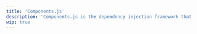 ```yaml
---
title: 'Components.js'
description: 'Components.js is the dependency injection framework that Comunica uses to wire components via config files.'
wip: true
---
```

